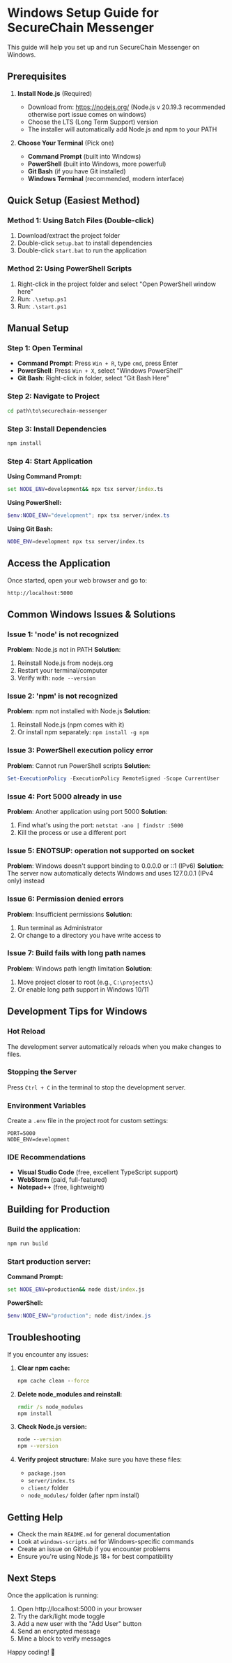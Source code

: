 # Windows Setup Guide for SecureChain Messenger

This guide will help you set up and run SecureChain Messenger on Windows.

## Prerequisites

1. **Install Node.js** (Required)
   - Download from: https://nodejs.org/   (Node.js v 20.19.3 recommended otherwise port issue comes on windows)
   - Choose the LTS (Long Term Support) version
   - The installer will automatically add Node.js and npm to your PATH

2. **Choose Your Terminal** (Pick one)
   - **Command Prompt** (built into Windows)
   - **PowerShell** (built into Windows, more powerful)
   - **Git Bash** (if you have Git installed)
   - **Windows Terminal** (recommended, modern interface)

## Quick Setup (Easiest Method)

### Method 1: Using Batch Files (Double-click)
1. Download/extract the project folder
2. Double-click `setup.bat` to install dependencies
3. Double-click `start.bat` to run the application

### Method 2: Using PowerShell Scripts
1. Right-click in the project folder and select "Open PowerShell window here"
2. Run: `.\setup.ps1`
3. Run: `.\start.ps1`

## Manual Setup

### Step 1: Open Terminal
- **Command Prompt**: Press `Win + R`, type `cmd`, press Enter
- **PowerShell**: Press `Win + X`, select "Windows PowerShell"
- **Git Bash**: Right-click in folder, select "Git Bash Here"

### Step 2: Navigate to Project
```cmd
cd path\to\securechain-messenger
```

### Step 3: Install Dependencies
```cmd
npm install
```

### Step 4: Start Application

**Using Command Prompt:**
```cmd
set NODE_ENV=development&& npx tsx server/index.ts
```

**Using PowerShell:**
```powershell
$env:NODE_ENV="development"; npx tsx server/index.ts
```

**Using Git Bash:**
```bash
NODE_ENV=development npx tsx server/index.ts
```

## Access the Application

Once started, open your web browser and go to:
```
http://localhost:5000
```

## Common Windows Issues & Solutions

### Issue 1: 'node' is not recognized
**Problem**: Node.js not in PATH
**Solution**: 
1. Reinstall Node.js from nodejs.org
2. Restart your terminal/computer
3. Verify with: `node --version`

### Issue 2: 'npm' is not recognized
**Problem**: npm not installed with Node.js
**Solution**: 
1. Reinstall Node.js (npm comes with it)
2. Or install npm separately: `npm install -g npm`

### Issue 3: PowerShell execution policy error
**Problem**: Cannot run PowerShell scripts
**Solution**: 
```powershell
Set-ExecutionPolicy -ExecutionPolicy RemoteSigned -Scope CurrentUser
```

### Issue 4: Port 5000 already in use
**Problem**: Another application using port 5000
**Solution**: 
1. Find what's using the port: `netstat -ano | findstr :5000`
2. Kill the process or use a different port

### Issue 5: ENOTSUP: operation not supported on socket
**Problem**: Windows doesn't support binding to 0.0.0.0 or ::1 (IPv6)
**Solution**: The server now automatically detects Windows and uses 127.0.0.1 (IPv4 only) instead

### Issue 6: Permission denied errors
**Problem**: Insufficient permissions
**Solution**: 
1. Run terminal as Administrator
2. Or change to a directory you have write access to

### Issue 7: Build fails with long path names
**Problem**: Windows path length limitation
**Solution**: 
1. Move project closer to root (e.g., `C:\projects\`)
2. Or enable long path support in Windows 10/11

## Development Tips for Windows

### Hot Reload
The development server automatically reloads when you make changes to files.

### Stopping the Server
Press `Ctrl + C` in the terminal to stop the development server.

### Environment Variables
Create a `.env` file in the project root for custom settings:
```
PORT=5000
NODE_ENV=development
```

### IDE Recommendations
- **Visual Studio Code** (free, excellent TypeScript support)
- **WebStorm** (paid, full-featured)
- **Notepad++** (free, lightweight)

## Building for Production

### Build the application:
```cmd
npm run build
```

### Start production server:
**Command Prompt:**
```cmd
set NODE_ENV=production&& node dist/index.js
```

**PowerShell:**
```powershell
$env:NODE_ENV="production"; node dist/index.js
```

## Troubleshooting

If you encounter any issues:

1. **Clear npm cache:**
   ```cmd
   npm cache clean --force
   ```

2. **Delete node_modules and reinstall:**
   ```cmd
   rmdir /s node_modules
   npm install
   ```

3. **Check Node.js version:**
   ```cmd
   node --version
   npm --version
   ```

4. **Verify project structure:**
   Make sure you have these files:
   - `package.json`
   - `server/index.ts`
   - `client/` folder
   - `node_modules/` folder (after npm install)

## Getting Help

- Check the main `README.md` for general documentation
- Look at `windows-scripts.md` for Windows-specific commands
- Create an issue on GitHub if you encounter problems
- Ensure you're using Node.js 18+ for best compatibility

## Next Steps

Once the application is running:
1. Open http://localhost:5000 in your browser
2. Try the dark/light mode toggle
3. Add a new user with the "Add User" button
4. Send an encrypted message
5. Mine a block to verify messages

Happy coding! 🚀
